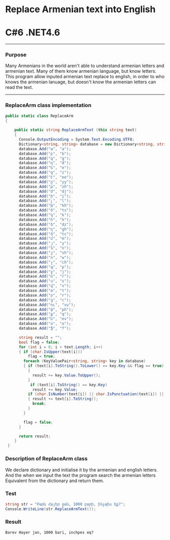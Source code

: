 # Replace Armenian text into English
# C#6  .NET4.6

----
### Purpose
Many Armenians in the world aren't able to understand armenian letters and armenian text. Many of them know armenian language, but know letters. 
This program allow inputed armenian text replace to english, in order to  who knows the armenian lanuage, but doesn't know the armenian letters can read the text.

----

### ReplaceArm class implementation
```c#
public static class ReplaceArm
{
     
    public static string ReplaceArmText (this string text)
    {
      Console.OutputEncoding = System.Text.Encoding.UTF8;
      Dictionary<string, string> database = new Dictionary<string, string>();
      database.Add("ա", "a");
      database.Add("բ", "b");
      database.Add("գ", "g");
      database.Add("դ", "d");
      database.Add("ե", "e");
      database.Add("զ", "z");
      database.Add("է", "ee");
      database.Add("ը", "yy");
      database.Add("թ", "zh");
      database.Add("ժ", "dj");
      database.Add("ի", "i");
      database.Add("լ", "l");
      database.Add("խ", "kh");
      database.Add("ծ", "ts");
      database.Add("կ", "k");
      database.Add("հ", "h");
      database.Add("ձ", "dz");
      database.Add("ղ", "gh");
      database.Add("ճ", "tc");
      database.Add("մ", "m");
      database.Add("յ", "y");
      database.Add("ն", "n");
      database.Add("շ", "sh");
      database.Add("ո", "w");
      database.Add("չ", "ch");
      database.Add("պ", "p");
      database.Add("ջ", "j");
      database.Add("ռ", "r");
      database.Add("ս", "s");
      database.Add("վ", "v");
      database.Add("տ", "t");
      database.Add("ր", "r");
      database.Add("ց", "c");
      database.Add("ու", "vu");
      database.Add("փ", "ph");
      database.Add("ք", "q");
      database.Add("և", "ev");
      database.Add("օ", "o");
      database.Add("ֆ", "f");

      string result = "";
      bool flag = false;
      for (int i = 0; i < text.Length; i++)
      { if (char.IsUpper(text[i]))
          flag = true;
        foreach (KeyValuePair<string, string> key in database)
        { if (text[i].ToString().ToLower() == key.Key && flag == true)
          {
            result += key.Value.ToUpper();
          }
           if (text[i].ToString() == key.Key)
            result += key.Value;
          if (char.IsNumber(text[i]) || char.IsPunctuation(text[i]) || char.IsWhiteSpace(text[i]))
          { result += text[i].ToString();
            break;
          }    
        }

        flag = false;
      }

      return result;
    }
 }
```
### Description of ReplaceArm class
We declare dictionary and initialise it by the  armenian and english letters. And the when we input the text the program search the armenian letters Equivalent from the dictionary and return them.

### Test 
```c#
string str = "Բարև Հայեր ջան, 1000 բարի, ինչպես եք?";
Console.WriteLine(str.ReplaceArmText());
```

### Result
```
Barev Hayer jan, 1000 bari, inchpes eq?
```

